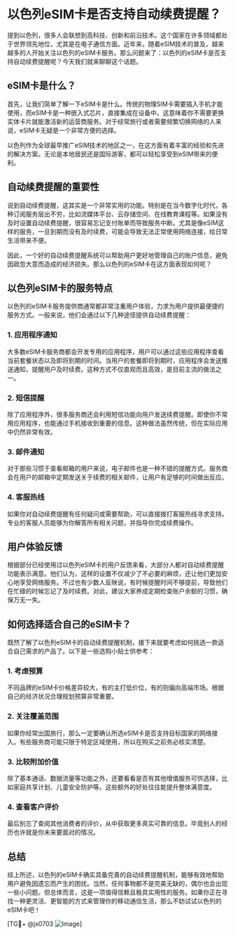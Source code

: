 # 以色列eSIM卡是否支持自动续费提醒？

提到以色列，很多人会联想到高科技、创新和前沿技术。这个国家在许多领域都处于世界领先地位，尤其是在电子通信方面。近年来，随着eSIM技术的普及，越来越多的人开始关注以色列的eSIM卡服务。那么问题来了：以色列的eSIM卡是否支持自动续费提醒呢？今天我们就来聊聊这个话题。

## eSIM卡是什么？

首先，让我们简单了解一下eSIM卡是什么。传统的物理SIM卡需要插入手机才能使用，而eSIM卡是一种嵌入式芯片，直接集成在设备中。这意味着你不需要更换实体卡片就能激活新的运营商服务。对于经常旅行或者需要频繁切换网络的人来说，eSIM卡无疑是一个非常方便的选择。

以色列作为全球最早推广eSIM技术的地区之一，在这方面有着丰富的经验和先进的解决方案。无论是本地居民还是国际游客，都可以轻松享受到eSIM带来的便利。

## 自动续费提醒的重要性

说到自动续费提醒，这其实是一个非常实用的功能。特别是在当今数字化时代，各种订阅服务层出不穷，比如流媒体平台、云存储空间、在线教育课程等。如果没有及时设置自动续费提醒，很容易忘记支付账单而导致服务中断。尤其是像eSIM这样的服务，一旦到期而没有及时续费，可能会导致无法正常使用网络连接，给日常生活带来不便。

因此，一个好的自动续费提醒系统可以帮助用户更好地管理自己的账户信息，避免因疏忽大意而造成的经济损失。那么以色列的eSIM卡在这方面表现如何呢？

## 以色列eSIM卡的服务特点

以色列的eSIM卡服务提供商通常都非常注重用户体验，力求为用户提供最便捷的服务方式。一般来说，他们会通过以下几种途径提供自动续费提醒：

### 1. 应用程序通知

大多数eSIM卡服务商都会开发专用的应用程序，用户可以通过这些应用程序查看当前套餐状态以及即将到期的时间。当用户的套餐即将到期时，应用程序会发送推送通知，提醒用户及时续费。这种方式不仅直观而且高效，是目前主流的做法之一。

### 2. 短信提醒

除了应用程序外，很多服务商还会利用短信功能向用户发送续费提醒。即使你不常用应用程序，也能通过手机接收到重要的信息。这种做法虽然传统，但在实际应用中仍然非常有效。

### 3. 邮件通知

对于那些习惯于查看邮箱的用户来说，电子邮件也是一种不错的提醒方式。服务商会在用户的邮箱中定期发送关于续费的相关邮件，让用户有足够的时间做出反应。

### 4. 客服热线

如果你对自动续费提醒有任何疑问或需要帮助，可以直接拨打客服热线寻求支持。专业的客服人员能够为你解答所有相关问题，并指导你完成续费操作。

## 用户体验反馈

根据部分已经使用过以色列eSIM卡的用户反馈来看，大部分人都对自动续费提醒功能表示满意。他们认为，这样的设置不仅减少了不必要的麻烦，还让他们更加安心地享受网络服务。不过也有少数人反映说，有时候提醒时间不够提前，导致他们在忙碌的时候忘记了及时续费。对此，建议大家养成定期检查账户余额的习惯，确保万无一失。

## 如何选择适合自己的eSIM卡？

既然了解了以色列eSIM卡的自动续费提醒机制，接下来就要考虑如何挑选一款适合自己需求的产品了。以下是一些选购小贴士供参考：

### 1. 考虑预算

不同品牌的eSIM卡价格差异较大，有的主打低价位，有的则偏向高端市场。根据自己的经济状况合理规划预算非常重要。

### 2. 关注覆盖范围

如果你经常出国旅行，那么一定要确认所选eSIM卡是否支持目标国家的网络接入。有些服务商可能只限于特定区域使用，所以在购买之前务必核实清楚。

### 3. 比较附加价值

除了基本通话、数据流量等功能之外，还要看看是否有其他增值服务可供选择，比如家庭共享计划、儿童安全防护等。这些额外的好处往往能提升整体满意度。

### 4. 查看客户评价

最后别忘了查阅其他消费者的评价，从中获取更多真实可靠的信息。毕竟别人的经历也许就是你未来要面对的情况。

## 总结

综上所述，以色列的eSIM卡确实具备完善的自动续费提醒机制，能够有效地帮助用户避免因遗忘而产生的困扰。当然，任何事物都不是完美无缺的，偶尔也会出现一些小问题。但总体而言，这是一项值得信赖且极具实用性的服务。如果你正在寻找一种更灵活、更智能的方式来管理你的移动通信生活，那么不妨试试以色列的eSIM卡吧！

[TG💪+ @jx0703 ![Image](https://github.com/user-attachments/assets/dbca1d08-cadb-493c-b0ec-ad6f7a83f270)]